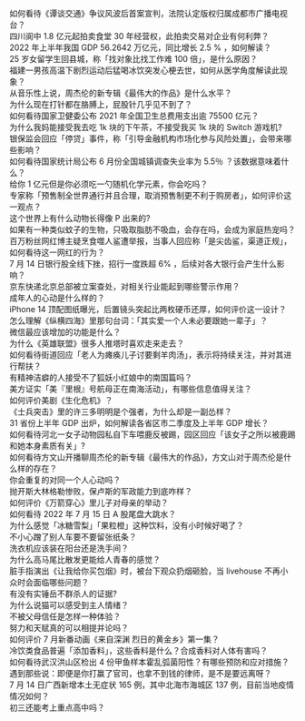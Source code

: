 如何看待《谭谈交通》争议风波后首案宣判，法院认定版权归属成都市广播电视台？  
四川阆中 1.8 亿元起拍卖食堂 30 年经营权，此拍卖交易对企业有何利弊？  
2022 年上半年我国 GDP 56.2642 万亿元，同比增长 2.5 % ，如何解读？  
25 岁女留学生回县城，称「找对象比找工作难 100 倍」，是什么原因？  
福建一男孩高温下剧烈运动后猛喝冰饮突发心梗去世，如何从医学角度解读此现象？  
从音乐性上说，周杰伦的新专辑《最伟大的作品》是什么水平？  
为什么现在打针都在胳膊上，屁股针几乎见不到了？  
如何看待国家卫健委公布 2021 年全国卫生总费用支出逾 75500 亿元？  
为什么我妈能接受我去吃 1k 块的下午茶，不接受我买 1k 块的 Switch 游戏机?  
银保监会回应「停贷」事件，称「引导金融机构市场化参与风险处置」，会带来哪些影响？  
如何看待国家统计局公布 6 月份全国城镇调查失业率为 5.5％ ？该数据意味着什么？  
给你 1 亿元但是你必须吃一勺随机化学元素，你会吃吗？  
专家称「预售制全世界通行并且合理，取消预售制更不利于购房者」，如何评价这一观点？  
这个世界上有什么动物长得像 P 出来的?  
如果有一种类似蚊子的生物，只吸取脂肪不吸血，会存在吗，会成为家庭热宠吗？  
百万粉丝网红博主疑烹食噬人鲨遭举报，当事人回应称「是尖齿鲨，渠道正规」，如何看待这一网红的行为？  
7 月 14 日银行股全线下挫，招行一度跌超 6% ，后续对各大银行会产生什么影响？  
京东快递北京总部被立案查处，对相关行业能起到哪些警示作用？  
成年人的心动是什么样的？  
iPhone 14 顶配图纸曝光，后置镜头突起比两枚硬币还厚，如何评价这一设计？  
怎么理解《纵横四海》里那句台词：「其实爱一个人未必要跟她一辈子」？  
微信最应该增加的功能是什么？  
为什么《英雄联盟》很多人推塔时喜欢走来走去？  
如何看待街道回应「老人为瘫痪儿子讨要剩羊肉汤」，表示将持续关注，并对其进行帮扶？  
有精神洁癖的人接受不了狐妖小红娘中的南国篇吗？  
美方证实「美『里根』号航母正在南海活动」，有哪些信息值得关注？  
如何评价美剧《生化危机》？  
《士兵突击》里的许三多明明是个强者，为什么却是一副怂样？  
31 省份上半年 GDP 出炉，如何解读各省区市二季度及上半年 GDP 增长？  
如何看待河北一女子动物园私自下车喂鹿反被踢，园区回应「该女子之所以被鹿踢和她本身素质有关」?  
如何看待方文山开播聊周杰伦的新专辑《最伟大的作品》，方文山对于周杰伦是什么样的存在？  
你会重复的对同一个人心动吗？  
抛开斯大林格勒惨败，保卢斯的军政能力到底咋样？  
如何评价《万箭穿心》里儿子对母亲的举动？  
如何看待 2022 年 7 月 15 日 A 股尾盘大跳水？  
为什么感觉「冰糖雪梨」「果粒橙」这种饮料，没有小时候好喝了？  
不小心蹭了别人车要不要留张纸条？  
洗衣机应该装在阳台还是洗手间？  
为什么高马尾比散发更能给人青春的感觉？  
脏手指演出《让我给你买包烟》时，被台下观众扔烟砸脸，当 livehouse 不再小众时会面临哪些问题？  
有没有实锤岳不群杀人的证据?  
为什么说猫可以感受到主人情绪？  
不被父母信任是怎样一种体验？  
努力和天赋真的可以相提并论吗？  
如何评价 7 月新番动画《来自深渊 烈日的黄金乡》第一集？  
冷饮类食品普遍「添加香料」，这些香料是什么？合成香料对人体有害吗？  
如何看待武汉洪山区检出 4 份甲鱼样本霍乱弧菌阳性？有哪些预防和应对措施？  
遇到那些说：即便是你打赢了官司，也拿不到钱的律师，是不是要远离呀？  
7 月 14 日广西新增本土无症状 165 例，其中北海市海城区 137 例，目前当地疫情情况如何？  
初三还能考上重点高中吗？  

